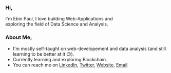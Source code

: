 ### Hi,

I'm Ebin Paul, I love building Web-Applications and <br/>
exploring the field of Data Science and Analysis.

### About Me,

- I'm mostly self-taught on web-developement and data analysis (and still learning to be better at it 😉).
- Currently learning and exploring Blockchain.
- You can reach me on [LinkedIn](https://www.linkedin.com/in/paulebin/), [Twitter](https://twitter.com/paul_ebin), [Website](https://paulebin.web.app), <a href='mailto:ebinpaul@outlook.com'>Email</a>
